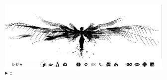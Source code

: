 <img src="./banner.png">
<details><summary> :: </summary>
<!--START_SECTION:waka-->

```
From: 09 August 2024 - To: 16 August 2025

Total Time: 1,714 hrs 14 mins

Python                     415 hrs 41 mins //////-------------------   22.45 %
PHP                        369 hrs 16 mins /////--------------------   19.95 %
Markdown                   219 hrs 42 mins ///----------------------   11.87 %
Other                      137 hrs 5 mins  //-----------------------   07.40 %
```

<!--END_SECTION:waka-->
</details>
